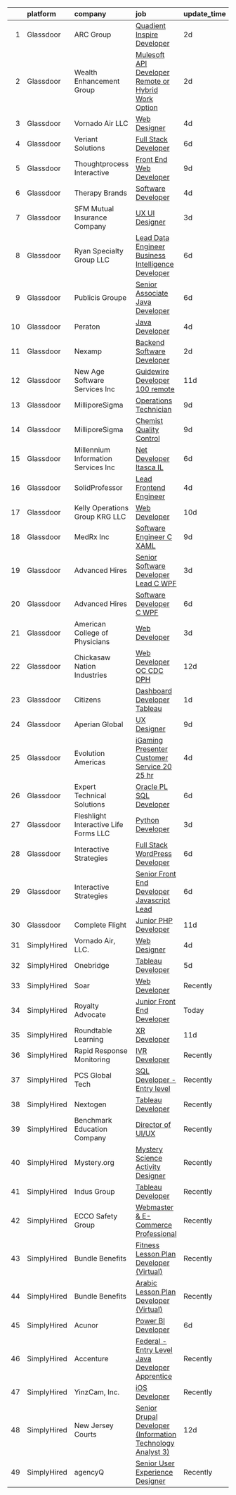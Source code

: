 

|    | platform    | company                                  | job                                                                                                                                                                                                                                                                                                                                                                                                                                                                                                                                                                                                                                                                                                                                                                                                                                                                                                                                                                                                                                                                                                                                                                                                                                                                                                                                                                                                                                                                                | update_time   | location                    |
|---:|:------------|:-----------------------------------------|:-----------------------------------------------------------------------------------------------------------------------------------------------------------------------------------------------------------------------------------------------------------------------------------------------------------------------------------------------------------------------------------------------------------------------------------------------------------------------------------------------------------------------------------------------------------------------------------------------------------------------------------------------------------------------------------------------------------------------------------------------------------------------------------------------------------------------------------------------------------------------------------------------------------------------------------------------------------------------------------------------------------------------------------------------------------------------------------------------------------------------------------------------------------------------------------------------------------------------------------------------------------------------------------------------------------------------------------------------------------------------------------------------------------------------------------------------------------------------------------|:--------------|:----------------------------|
|  1 | Glassdoor   | ARC Group                                | [Quadient Inspire Developer](https://www.glassdoor.com/partner/jobListing.htm?pos=106&ao=1110586&s=58&guid=000001817fe25373b354e181f7acb4e5&src=GD_JOB_AD&t=SR&vt=w&ea=1&cs=1_c753c1fd&cb=1655707948315&jobListingId=1007947529384&cpc=7C0AF3FAC6523A09&jrtk=3-0-1g5vu4kslg2du801-1g5vu4kt4q0t3800-35269529fc353b85--6NYlbfkN0ChN_HedlClXgi0c_CyQxAioMZ1SKUPf8AHUX7f-tubXryS7asY38VjNOfPlhp7oMRtSm03hQ9ODfPvkeuev6mmg_Aj_vuI8BZvjXf1-YOivuKpxoAOUaZkEIGQmgqmAXQYykk17hwFGCRTuQjfHq9VdT7rBc6QsiKIkWQLgMh7_DwgmDh3nl84vvE0yLFgXBMFOSQeqaoXnCwWZvERoScfGq667hboKkj8WqyyEhekza4_Jd8jr-huJLw_3qiBDrqXHYLcI5nmKKWvyHiWgvIdsRR7ec7ogKvRsskBlL-51bIIfexraKuF31iAf3YzdiiFr9wDIBNMB7AbX8HFaCSMk1kvHCUs870J_ulSZD_TS_zwqrsiob_SbkL5waiJ9GOwsJkYWGotgZYJ8FwW92XYKiBADpTtsDoWuWITX8qyjqx4nG7KduTm1jC90n0Sv0HXbqHFyH1254epaiRDkwqeoqOqtPiZotexrREoFXvblIH-T13LNRnVRG4_6ReyxxhRoutwYNFXVw%3D%3D)                                                                                                                                                                                                                                                                                                                                                                                                                                                                                                                                                                                                  | 2d            | Remote                      |
|  2 | Glassdoor   | Wealth Enhancement Group                 | [Mulesoft API Developer  Remote or Hybrid Work Option ](https://www.glassdoor.com/partner/jobListing.htm?pos=123&ao=1110586&s=58&guid=000001817fe25373b354e181f7acb4e5&src=GD_JOB_AD&t=SR&vt=w&ea=1&cs=1_7a3d4890&cb=1655707948319&jobListingId=1007947040856&cpc=6EF74AC2F94C1840&jrtk=3-0-1g5vu4kslg2du801-1g5vu4kt4q0t3800-8272493574be8a3d--6NYlbfkN0D6woh6lFYKyivXHV62vzuzvYTPrX3VFjDhMMqA7YWkr4Gv83HeQTP3icpOIR_rg0Ec7nCGto2epTeNuQhKfH9crT64hQ53cxJBuzjM4CLyS-GT336WkwGPOnmL1el3BcHatgU7jz6SFcRHD0QVtLABTt8TDwLGbLfh9GrSdo54SSzUINaL5bQgbUoThMQaVrJwPg7Jwiv4Tz3GKKibYfWII_fP87NRKBkA71tJfgeh0k0GBUscmrQ2Qhzknz37MkMwrIgezwSY4ntDTKQDO6DFz1id2daTkmMtUI98vMwm5kseIHRM-A1gkPbw1gORgg-vusy46AeB08hWiParpHUwwwAwCeNFiUPOhl46W1xyNunW1Ov7pKjU6ELC9eW76GFE4omUVnsiDfJmP4advI_4crbqlwNICANUfrSC5seASUa1wK8kfHTXu7Uxdv_mGcmKqVvpVNxMZu0mjQgmNOZi-hyAfTTBs7QnphY_aZ-0eqKR0QD1ZVu7UHU45hK6iD7ortqeP6v6fk8lfr21afNl92eYou-MhLLh6GW4NCEZAw%3D%3D)                                                                                                                                                                                                                                                                                                                                                                                                                                                                                                                                       | 2d            | Plymouth, MN                |
|  3 | Glassdoor   | Vornado Air  LLC                         | [Web Designer](https://www.glassdoor.com/partner/jobListing.htm?pos=101&ao=1110586&s=58&guid=000001817fe25373b354e181f7acb4e5&src=GD_JOB_AD&t=SR&vt=w&ea=1&cs=1_cff8fed7&cb=1655707948314&jobListingId=1007942670170&cpc=2F5933A7E7E9BEA2&jrtk=3-0-1g5vu4kslg2du801-1g5vu4kt4q0t3800-f98113340aafe55b--6NYlbfkN0AGQNgJnAOvkTjTB8--TMfep8KP8vtQgdRCtqBDvvKcr1eHBYgagl6GBm-oL70SlMRx9iRXj4KoVf-gDNdaQxjp3gRiQ0Z7BQESVFvb21WxoikWddlpMHiKUd84_RJGPXw5DfioZUA-YqJ9jlHsaD1N9WkYT44CeLPthpnplTi7azYUrx8NWSymBVNXsj7Y3ou_n8_VOcbbimtT7yymT59IuVAvuiBgUxj8SaqvhQIEM7J22G4kKUOMg_ItKhNv_87NuBuS05YZEMzNnqV9anT73xPPBlrZihSo4ZJmMSkEfspKysTbAVd1k47_VVTo1IQRwuu9gy5ebQ4Vc5U3dk2efCOAViA7l08HCtfcEuPkcKR6Z4-iLMLsSIzhfTgjrnuwCTJE545m-TN5uggmrv09A2bL-ouJKFQW0Wk9T5Tx16tMmoimLDBU8tCH6qSVSjRvHjpgJpI03IkToTkGPvM0WB3AKE42WbExQ54TZvzZIRtN174uZPmhroeYrl-n1clVlS0b4wqDgXYyIzNBOhfB-C55lzRRZHpSzi1FDZisndr4IuADwxceqLuHSvp_ztvdxwda0T_oy_Bm2vIPBEz77D4bud622fWDMGO8SoTUeXdZbhsVEGgc)                                                                                                                                                                                                                                                                                                                                                                                                                                                                                                            | 4d            | Andover, KS                 |
|  4 | Glassdoor   | Veriant Solutions                        | [Full Stack Developer](https://www.glassdoor.com/partner/jobListing.htm?pos=124&ao=1110586&s=58&guid=000001817fe25373b354e181f7acb4e5&src=GD_JOB_AD&t=SR&vt=w&ea=1&cs=1_1dc4ab62&cb=1655707948319&jobListingId=1007937397697&cpc=1D891ED3EFC3904E&jrtk=3-0-1g5vu4kslg2du801-1g5vu4kt4q0t3800-2ab01fe59a2488cf--6NYlbfkN0B7yGmx4UI26AL6FBQiK2NIVH08bnifWCAF-IkvPcqFbRWHUEwcWsSq3Ckdpbq32cHI5eoKws76cxEosSWp5QAge5nXPSUAmxQ-6DdgFKNIVEQrokvdF_Gtwf5gdmmFvK5qf5EvRyJS5pOExCIAA4tIRXPvSpnhSa9htL6Eu6J9kq2Xsh2GqEDLGeuzG9ACj-gto1ZzuSjaKEcoEBKBVxq898R3ii5XkNqtzwNh6RRwWE0t08XqWjXQ7A8hqltNY2L1I0VwSf-8AkXM9YhmifRAyBVQeBuGFjU2mT0ovBewo5-HlMULDuIGG0W1QUV44NaCy8oSi1dyRJ-IDMI1htGjSX990yLd-9W9Xr068XJF81uOgJzzt5kn3kxx2RHoC_42zweWyWmI0R_xAfnVspmyD1p5RfP1t_bD6WjQYHnwdKuDSC7GLv86VPwJHIThss6UkzBWtuIPnj0ctSHQMHZOnkSJQwUSOIBR9HudoSs-8V37eTWLMBZM62ALNl9du85cxzXVic-BSA%3D%3D)                                                                                                                                                                                                                                                                                                                                                                                                                                                                                                                                                                                                        | 6d            | Remote                      |
|  5 | Glassdoor   | Thoughtprocess Interactive               | [Front End Web Developer](https://www.glassdoor.com/partner/jobListing.htm?pos=115&ao=1110586&s=58&guid=000001817fe25373b354e181f7acb4e5&src=GD_JOB_AD&t=SR&vt=w&ea=1&cs=1_892ccf73&cb=1655707948317&jobListingId=1007932192849&cpc=786328B4A40DC555&jrtk=3-0-1g5vu4kslg2du801-1g5vu4kt4q0t3800-17fa3b3a3ef9e947--6NYlbfkN0DW1Pv4zlUSkAgGS76DL173agLpQ-Pr3TIaPZqk8bxgbTU2O9KJxAWmHxIfHPGN5y_KvDlX-iVMjoY0_k1LdJzh5BAsDGg8DboJwnaowMvUwWclEyj4k54soQzN7MZPN3m22WEQMf8VZDbHjxQowwIRCqtcIciu2m8NeKrsdMoaYSIXoEuiD2iOmElVCbb3LDonzI6Glg7mIwPa_YkyMHyRKAmEgmtqu4ZAPc60-CcNpIwbMsGOxeqxPNWKf9y47K5m6MB_CDxHpMvNq0kQfkZDcW_QOmHfu_YxBt0mN4xtXuRfQ50W7lRV8sANLK55KL9aC3yZuOmVEp0XsGm93L2Bz5t_Ji3IAEfaTRexMmYiqdqLD2JfuQDbGU95DAqePV83GDKgHDzHljZOVPqp19PPsKZH4RGS9EQSyUv0uhtXkoafe2gliNVrPwTUFs_M4H5CwXht1-rJtNDIVIYyRb_A6sE5XEPS-frZX3Mam3ItJ1OUtBfAhSdl44zSrD_MaMuuA_yjMzazcw%3D%3D)                                                                                                                                                                                                                                                                                                                                                                                                                                                                                                                                                                                                     | 9d            | Saint Louis, MO             |
|  6 | Glassdoor   | Therapy Brands                           | [Software Developer](https://www.glassdoor.com/partner/jobListing.htm?pos=103&ao=1110586&s=58&guid=000001817fe25373b354e181f7acb4e5&src=GD_JOB_AD&t=SR&vt=w&ea=1&cs=1_0e4d20ed&cb=1655707948314&jobListingId=1007943687150&cpc=BBE10130256F0C4D&jrtk=3-0-1g5vu4kslg2du801-1g5vu4kt4q0t3800-f737f04a703197a4--6NYlbfkN0DWzmAA4D_WVD5cyOYH3nJamrzsUZoGan403fICSzEd_Ljok2zfzH_TBEEKLmjcLZFO-xBxg1-tiHbBsSTzbjDIIuahxw0AHgehcrHkc8YwUm4CyqhP7q6SGcZmuDKoMnsa2dlRF2OdTVEa0oLl3Xiv9udbY5T8Biyyy-uvkcRqE5tWZVUxmrAo4PZWaUuCYG76zG2NhVllsmJnoXAH1AkxbFG-CPfv2zrcoG_eY19mXtf3QFzoW68LmAc_Raa64Q6AlMbF9_epm6c_0lcKL7Rqfe0m81EpOkEtbqtIWu5SPKfLgaN4-n9EPmXakZs396C5CZh7OZrqOeJ4A84oALdVqaEVsSedJVSRyywepZut-MPRJFbg5MAgCD5G85ruYBerg4ZLm6EvB9E9u_OYavUQdrWlsbyPM22UE6ZE4rlK0Pwq0efCskCS5WVMWPHl_Dvzy_rulCYcmSVDifRgRkqqqkjnfvl6rF3Jt3O5fsN3NTx0Ste3ZcSo9eYVlB5LStlHQBn64S4Yxz7ktrkbJtGq1cAOInt0__AOaThYxar3qg%3D%3D)                                                                                                                                                                                                                                                                                                                                                                                                                                                                                                                                                                          | 4d            | Birmingham, AL              |
|  7 | Glassdoor   | SFM Mutual Insurance Company             | [UX UI Designer](https://www.glassdoor.com/partner/jobListing.htm?pos=129&ao=1110586&s=58&guid=000001817fe25373b354e181f7acb4e5&src=GD_JOB_AD&t=SR&vt=w&ea=1&cs=1_a43efb42&cb=1655707948320&jobListingId=1007944905361&cpc=3164FDD6030E246B&jrtk=3-0-1g5vu4kslg2du801-1g5vu4kt4q0t3800-7cf0a50f4c95d577--6NYlbfkN0DGCJJsNFgBiijCeQWEYG4ZLQ-N2b-RB2IB-x00dOaovccDqVSMTW_mZ8lTXsQQ-socuEotRk3NVqrz8tywzesrdjdWMLC93x5XWpoXqqemX9mi2CMOEj9YwxJwoeb87lhyzeyRq4sE0NvqITcTsnLVjW-bBjlhWQQVU6i3DUvdyYCQlmbxwTXM_nD7sHQG8lzI3wBGvctNHsfGookT6AJYx3GgZeBY3y09CmdSBvBRSeeiMh8IcBO6rJXHx9lt23-0kV8ZMpCNToQn169joMIDCfO_9sQKB4NRh-8ZaLLyFZLkhsUHK4qsABd5fqoR6IML9lArNSchKxe7-4Fn8X0xX2kDihSqMcq8HDVpWCXya39Z0kQBZzjxNTOFVwycbp0n33gjo3B6dtkwn2ZF_KJ8x2paxKK6Mkqr-NJGf0sPQQWv-Bkf1wXoYJTpCYGNfvAo2axfJqKbS8t-xmEWp_q95AVkqI1-fMtgWALzIPUt9bCqBfVqRW4CybGP2x5nsek%3D)                                                                                                                                                                                                                                                                                                                                                                                                                                                                                                                                                                                                                            | 3d            | Bloomington, MN             |
|  8 | Glassdoor   | Ryan Specialty Group  LLC                | [Lead Data Engineer Business Intelligence Developer](https://www.glassdoor.com/partner/jobListing.htm?pos=105&ao=1110586&s=58&guid=000001817fe25373b354e181f7acb4e5&src=GD_JOB_AD&t=SR&vt=w&cs=1_ee5b9b05&cb=1655707948314&jobListingId=1007937033934&cpc=DC9A1B24260B3522&jrtk=3-0-1g5vu4kslg2du801-1g5vu4kt4q0t3800-d0070ac20c7dbf18--6NYlbfkN0DE9KkOlgL15dXwwnMMMM2NgoU4O6N0o7zU_LgubPfU7BYqWABp_jYXEAYtACHpv3i8OUZJ2lUG0uPUxqB7seYVRA18hUzSlrQfEYpQ-k9u4X98KGuBxhTiYM_DI8SS3VYeAQPL904rgNjI9JpNi31o5eLzjvyiPOccEUj5hcnr_QWakmUarxNlmxoZcLhrl9CNJhetoKv5ghsrxl5Bz75yazgqk6VJur54j7SQZm0gSh3T8TJ6YNMv2rPcRlDydtdL5VI8o9tX5ATwbK8g7hoLItyhSgm1Zbr35lg69eQr83-df0DSqpQYAEv05RykLFrSKKiI54IYx2FM4bA2eiJr0LFSkuHXh-59jkWaGbZ6ZgHbYSLpnhqh6z8W0V7Q-XoaL_GeJXcmxqiSj4NILfZr6fE_x3WZkX16aaztW0J3T370Mf87GHH-XTAyws0GtL7vxj8UEhJGj6lBVVMREvSm5sAR8m7c_asT1wO6QWR7fbaZCtBrzCnMgEKwYld202R9r40SFFgBGhyNT7iZoMJrT6-rQuVfdm-1NFjIwqybQNZ1aw68dMA-rMnCk-UZnj8_QnuSLeXBFUQZdW8s0lgWL3ah-XLRARxeIb8KRFZ3RE26KpiC8npqy0pSANv6OwQwh5AuWGMN0JviueNsRD81dSCvDaEDyuJeu_a-OZSfzA%3D%3D)                                                                                                                                                                                                                                                                                                                                                                                                               | 6d            | Chicago, IL                 |
|  9 | Glassdoor   | Publicis Groupe                          | [Senior Associate  Java Developer](https://www.glassdoor.com/partner/jobListing.htm?pos=113&ao=1110586&s=58&guid=000001817fe25373b354e181f7acb4e5&src=GD_JOB_AD&t=SR&vt=w&cs=1_23f682d8&cb=1655707948317&jobListingId=1007937388344&cpc=967BF0C4231BAF98&jrtk=3-0-1g5vu4kslg2du801-1g5vu4kt4q0t3800-752290bd97318df9--6NYlbfkN0D_XFSRfOpY7hhzl86VUrgfgdzYRVdqdkK81Ka1OFk9uvbkATakQEdF82LUpmkFuW1FvbfxZZPPgdjPSioK1xLgdT-JsslqmjTNEFerDJ7xXs4RX5cE9jWfEidX8tM8UEylwfwYCd2JFVVkgFLIXPagRKEAmWQ3UyucvTd0kaEeTrmDMe7Dc87-s5EHbsKwN6y1b6I81aL60wlCr-lNI2NoMncoCgJtKgBJVL_4FMnkMi5WpnilmAp7JQ3tnsZzxb4DDMuuhE2XNsSi83yw4Iwbm9WGNI0NAtScgU7rPPo6IDb_ILXrPkRGtTkiWqjwxicOCgpkyK1l2hpMflQvEwGZWUTEnQUqdRgUvMVLz_r8oEcvXaixj5QCjOXhfm8jwapaEYFa6egmKTLwOjB4uspSS3uRGh_l-iTbN5GZS6i6nOgTEaThQ7ZUvRqYToXfoILx6AClKrVfISGuweiF-kWIUu4xBjUeKHdpMvRmdV1fYjFt73RGRYNmkViIty5dOWhSlc8V2KWgARYgvLjTWtYIzIdBY1FqW92SlsSaLR35Eb_eAX0z1ymCvWZpTUoj5KsuWJqYs4PNfZMTNFmZi07XsV0EXha9Q7mlSgTDW1o6AvLXokjSUitkHpNX1kp2XgA%3D)                                                                                                                                                                                                                                                                                                                                                                                                                                                                               | 6d            | Washington, DC              |
| 10 | Glassdoor   | Peraton                                  | [Java Developer](https://www.glassdoor.com/partner/jobListing.htm?pos=126&ao=1110586&s=58&guid=000001817fe25373b354e181f7acb4e5&src=GD_JOB_AD&t=SR&vt=w&cs=1_0765314a&cb=1655707948319&jobListingId=1007942946173&cpc=DE56C24FF6DEC286&jrtk=3-0-1g5vu4kslg2du801-1g5vu4kt4q0t3800-c10502b1a3beb32d--6NYlbfkN0Cx7R8OmodZU4Ze4hnUhR0Myw3_voyDLMHXumN7ynSuTrXceT3foN28fsokTCLC-ttKi6uBDRxcyypm77x9_e-wX9fVzC2uEzbYFw3inKRZgPyKTN97va3jGiZoDIwxhEvc7jMbexd1HZ3zDcSdBAX-ET53uty5voLD4uAnCNwYU5Re8kfX2v3iB5gLZ0crZQpawbcmbKlq6NDcmDBUy0naNIsG_mlprsEEu7IQLTfz0XdYUVHcigjMJNDjF8wi3zivcV47U8LAr3k_KpkYUIknisJtdJGKdufYypot7ayfpyV0DGBl-k7DmIj2mpOgzl1NIhodXOE2hxROLErIOUoGpaXz5FoB4FFEYJ_ogyk9jSZJablJrgXqG_64ExekDEPwOBjywhQlq7MLmmwcFzf8Ebvx_mnql6rdOwmZvHNZs3iUOJkMgOsb8-ml7VSA6Aryt4x8xPoQ9siZWseiadQdljjzmhllLUvF0q-m7HL_m-kPxYQU3CCC-aKWFSgEUUAJ3Nt8B83tVFk0yv2MVbpK2uVaoU52-Gqurk77I0iDTRqgdJ8qYOFYksBRH39-NiozPF9j8nyTC1KmTui79sO-75ZrPCI6NwykiVOOFgtRqgFrfZVARl9hLDcII7mdBGxS-G_sXWqf28l3HS7kJ5xwYx4ireMcnWWBT1bL2sFT9Yh3-ouPcma1Nho3n03NyFYFOyVdbJ7PnYa8JEg9So35OvIRw7_WWgnys-bFk8PCyHmHBp7Va3vNsJVox5Fl_gwAQGlQ6qvGth5zM61B8uKyO8FrGIfWcnOUtwqk1kweE8NoLwiwTFIjJXmVVgeaikEYCLzcRmH92iC-fxnkO4B6y4kDDZ0_g-xNJ7U6QQheghe2cU_fQ3yavxVi_5A5Zj6eryHu0ZGW8AoxAu9l9dlStozIkx2dGM1R4T16jsJYfZWrKeYQ_jdM92NYcpYUSeiNqPnqDEuQp1zG63q6D9Vg-SfhBGP1JDefN8AxLQ63NrVjMJj4aychHAKCc7j56lkKdnoxqNkTo-HsGfeDgz_MIhSowx6YANb16woUJvE9_JxqO0D2cy4jcQ43qKW9i9h_1fNz9Efcu5iv2vt3JVdHxnVkjKiccig%3D) | 4d            | Baltimore, MD               |
| 11 | Glassdoor   | Nexamp                                   | [Backend Software Developer](https://www.glassdoor.com/partner/jobListing.htm?pos=128&ao=1110586&s=58&guid=000001817fe25373b354e181f7acb4e5&src=GD_JOB_AD&t=SR&vt=w&ea=1&cs=1_8fe53d89&cb=1655707948320&jobListingId=1007948030849&cpc=84DBBAA61F05C438&jrtk=3-0-1g5vu4kslg2du801-1g5vu4kt4q0t3800-41b13a2191f6084a--6NYlbfkN0DA3DILf-aPfDkcgl3b30D6lkm7yOeUEJzaCM8gLpdH9Lhytoodrpt9VOlkyoeMA3KSTTHlu7YR6suv3U7FQ-qYKopKmFtjoqk8BgffMjD61EU2KMxdnsEep_xBG7U9bwWPT4yitceUHOZmtMCh--E984j-qbtkWKRo6zjpxrwRKcUFAZyf3KBvZj7DefBW0cEBjSXTl_hflNgd3FlFXuOWqG2vGDdyVIo5rWYCzF1wZXM7cmbMCmzZGZeEZQp4togbEMgR-T9NkBhwitahYQtxuX4JU7PPHylK03A3j2KhAIggKu97JT_q6HE99eBE7XeHm6BF2deYvZ5tWmu9_EMd0kTmvOCEziXXw0X6GRozYlWI-qq708EnVsOzrQ7nc0nWTzJBOfxIjskvwvhc5dVP7rt1qnmYykI-78OQy9m83bTjMQ-L8HmAmuFVEwlfeQg0Qp8W3wHGnQ%3D%3D)                                                                                                                                                                                                                                                                                                                                                                                                                                                                                                                                                                                                                                                                  | 2d            | Boston, MA                  |
| 12 | Glassdoor   | New Age Software Services  Inc           | [Guidewire Developer   100  remote](https://www.glassdoor.com/partner/jobListing.htm?pos=122&ao=1110586&s=58&guid=000001817fe25373b354e181f7acb4e5&src=GD_JOB_AD&t=SR&vt=w&ea=1&cs=1_87a0a623&cb=1655707948319&jobListingId=1007926489679&cpc=7095061949A44974&jrtk=3-0-1g5vu4kslg2du801-1g5vu4kt4q0t3800-f561363c1b9afa07--6NYlbfkN0CZ6e0H4NcnatyWGoYaKjAyi2VSoy0rRzfwi_PICbZE2trJWZe45NHM4eDQ7VwNSiCbzxeSSpVUvHRb8lU1WefcG4b7T-7o2S__iGVH7kzpzle0RWcQmAHoJj6onl3Hb6e74rDzMNe7lk17pMwuajnJKBBo-fVUAB6x87GeOnkc0BbyNqhW59jNJYNgLQZcOGPhd_vW3wJ8TofP0X0SoTFKRy0sUSEQC0OshDnrebfeU4TngIldFgQHD3_3rh4NqcvuhvYlm18YXUSi_56U9nBO2-GOc3ruIIYo9WoudybgJowh5dzsenUmmw5uAbvUtDdcc07qDCxxH7mCRDDr4ZxjxQFRD4xakSLjevpkW2U0l_dKt8Fnlubl_0EH6KvNG91m-U31OhTXxj29FITB5JnbRSDd03BNm8Z87Y14q5qG5CMiKrLlyANFRgGf3ptEfQ08QvGFzcuh23eBIMIir9w8T2ozqomvhyKcqV6PKVH6iUoZH2IYUkF5jMOBn-wfaMuxnXtDTONDy5sDxHhU6h8ErmKXgGbWvic%3D)                                                                                                                                                                                                                                                                                                                                                                                                                                                                                                                                                                         | 11d           | Remote                      |
| 13 | Glassdoor   | MilliporeSigma                           | [Operations Technician](https://www.glassdoor.com/partner/jobListing.htm?pos=110&ao=1110586&s=58&guid=000001817fe25373b354e181f7acb4e5&src=GD_JOB_AD&t=SR&vt=w&ea=1&cs=1_dffd4f64&cb=1655707948316&jobListingId=1007931751759&cpc=61559BE6E921F6BF&jrtk=3-0-1g5vu4kslg2du801-1g5vu4kt4q0t3800-0adfaebfb7fac81e--6NYlbfkN0CSf_3Lm2jVF1vs8WE1t1LNot0MMa0lfD99uowFNgTg2CkMZlyAyCtDwuHj_p-ysl7yP-l7xgSMK9iF6olFIOLgIJKHwb0gwaiOLbQmAAYKWPsUYH3jkppY4E6FjH1PV5VaEeBr8l2ZeT-lFPUv-OXMRVEPs5_eUgL-VTNYb2P7RFNWbAVvOD-jyXXvi0clP38lFVvzxLgfXmjzl3bfEpwK1cVpCKVJsQgK5pTTPsBkIwGmtd9SxgFjMIBrRqbn0zTbmUkcerFbOSNXwCXrYZGtcoTiROF5GWsK5DJWYRqracMz6j_73LAyO2zJYVimBFHL8eMmj4XE6CL2BomNlQVFXhpYrARs23PV1t5eEVM9SfEubLer0LVkjjvXA9fp4nYdi1tHNaF8DMun0E3-Sj7Ruqhq4SxSXWMV6jJntT26k34L3J_DSojl9qFc2lOUhbOb3cIP-rIkRNuOYgHSvUw9iAPBC8iAfgTvrmm_ceZEJy6-v-3cygkuRWMmtZmxO1vcPh0nfqOI88KNLmEg35kmelzwZKo1RI4%3D)                                                                                                                                                                                                                                                                                                                                                                                                                                                                                                                                                                                     | 9d            | Carlsbad, CA                |
| 14 | Glassdoor   | MilliporeSigma                           | [Chemist   Quality Control](https://www.glassdoor.com/partner/jobListing.htm?pos=125&ao=1110586&s=58&guid=000001817fe25373b354e181f7acb4e5&src=GD_JOB_AD&t=SR&vt=w&ea=1&cs=1_82079404&cb=1655707948319&jobListingId=1007931758957&cpc=9BAD89CD83072753&jrtk=3-0-1g5vu4kslg2du801-1g5vu4kt4q0t3800-d219a6ece1fe0abc--6NYlbfkN0CSf_3Lm2jVF1vs8WE1t1LNot0MMa0lfD99uowFNgTg2CkMZlyAyCtDdOXj0uU4NXhnPnvxnmb0AkHJ5r2POlPRj_qg3xmfsfez5Xp-hIbsyGOt7pt1h0ldfmKmaGUtEp4fRcifEzW9tZe2A8vFK2IbQrJSnzryl0QsfaFZr05JVVg6bYgE2fHUX-DAq5rgrBT5DalHz5GXeIAElzbj6Z9-AVLdnTPkYGErkMQXC82R42YQ7Mi4W53mYXzBEuVK2mSxfW52KBjB0KOhrGTeKHMs2d6sGIlv6ZzNO4TJCSgNOyVGUkNbDpXNmv4eSAJ4XcKq_nlinbddUxvEhghGBcx336-9xik7JTnkM9GefrmXi3mFnDEq38mhRywfejpR9FcI8nVnkTdOKuxFEPdx8uEDab6S86q8p6NHMc4OdgtlbwX5MKLx2it3KOtx8l8R8EH1i_RWH2h7hZUl_ypRUg0cTm2c02TFhKnDkDQJHhk_7Dw5gb1JRHWfSIu3jBeIb-kmmqfgIFYMK9K-OgWlL2yW)                                                                                                                                                                                                                                                                                                                                                                                                                                                                                                                                                                                               | 9d            | Carlsbad, CA                |
| 15 | Glassdoor   | Millennium Information Services  Inc     | [ Net Developer   Itasca  IL](https://www.glassdoor.com/partner/jobListing.htm?pos=118&ao=1110586&s=58&guid=000001817fe25373b354e181f7acb4e5&src=GD_JOB_AD&t=SR&vt=w&ea=1&cs=1_0947c2b1&cb=1655707948318&jobListingId=1007936840267&cpc=6BBECBC74F3AC36E&jrtk=3-0-1g5vu4kslg2du801-1g5vu4kt4q0t3800-5a90e8d38c0ac2b7--6NYlbfkN0AcdsmtS_EINxC8YdDdZGMfYCPsvb99LFiKlEyEN25wZdtjNj1Aj0mOF8TsTNpeUE8gePAwyVaHIOqr-0p7xZnKoWaoMZkyC9f5WsDcklKisiEZQ6jKxf_SRvXGmp7SE0VNwx5PFBhhwGWvfFFESqhAJcr3ZaqFieiT6WyYLCBugDwca1DVvt3udw2CwWKFuyiXdna-gtcNCc1xFfS8MMczp8CH6ckUR2RARKBfIELsgUjPizuE7A4aQn1rEt9q_7IKxlYoMG5QiNKtUAgUizjqNtvwRuqqMpUUzO3vgqB72tBE-G9lW2gaRkmC6gdjazYoZqSZADguEvVgpQvshhrU5EDbGeKGPfztxxAojWpKoVYwjOmEGvogLl-qNryJCXaTpMP5Y_abyqz4oIErfLQLz00y4gp2TTxIqDnkzTIZrslHUDmwvke22qen1smTIDoJlB5T4OePFk0nPzp6S723696YsztACGWkN9c9O2GYtDMOBMjylMlnrl7i6fN_vRJjR9oC8pNgAuW1oPmmZeBH)                                                                                                                                                                                                                                                                                                                                                                                                                                                                                                                                                                                             | 6d            | Itasca, IL                  |
| 16 | Glassdoor   | SolidProfessor                           | [Lead Frontend Engineer](https://www.glassdoor.com/partner/jobListing.htm?pos=121&ao=1110586&s=58&guid=000001817fe25373b354e181f7acb4e5&src=GD_JOB_AD&t=SR&vt=w&ea=1&cs=1_65203419&cb=1655707948319&jobListingId=1007943537227&cpc=F793441F64F6F721&jrtk=3-0-1g5vu4kslg2du801-1g5vu4kt4q0t3800-1662a792659628d2--6NYlbfkN0BRnp9iq5DolHnWS2ynCcrcJf8ULs8QDjidmKWUdU9db-ZSDxJ0OIZ8nZFQBAibecY8deCaSH1cO1cHVzjhemhb7bi0AadE4x7j2iVN-G9UggtOh6PLgJ5oP16rH8E-KBjxdVrU5fWfRxgEWUbxb5fR4rACyzjRF7X2zsrhVGq5RChRKboOAH_qzwsBUA2V60mxLybh82AB0u33wi4CgEHLMUa8QQJ5ksp7-aHg5vzLhra5PpVleHuyAzKFDWvM8mbs0RuUBPTGGzBr0RB1N8WD8MkL0vXgRyv_eZhDfIku3HnRvFt8qB8xSdwDX67oEkjQeNyiTl9Nns_1dxHbISuQc36lilCz61Je03MjxCYoN63VCdvtLTQlaF-j62_1i_pEdserHBlz1ypFBpDeF5sfmEOtAfRiXHYlloOkTXVkdRf6c5Xob3i3Wgb_I0ThqPTEgxcXQRj9GgVehIH3uIQdir0fH-jhmVm--88-Koe8ty5IqgCU-Sqswtb7TMnIlfsjOLL9cmUbGg%3D%3D)                                                                                                                                                                                                                                                                                                                                                                                                                                                                                                                                                                                                      | 4d            | Remote                      |
| 17 | Glassdoor   | Kelly Operations Group   KRG  LLC        | [Web Developer](https://www.glassdoor.com/partner/jobListing.htm?pos=111&ao=1110586&s=58&guid=000001817fe25373b354e181f7acb4e5&src=GD_JOB_AD&t=SR&vt=w&ea=1&cs=1_c5405d15&cb=1655707948317&jobListingId=1007928266480&cpc=21FF074A0DA48AB8&jrtk=3-0-1g5vu4kslg2du801-1g5vu4kt4q0t3800-a448ba5361596dcb--6NYlbfkN0DZUOob1RxKFFM5XqCN8NwNjD6ibhx9GA-hBUghBZDjd4dxJgwwyHPJObddOaJKMe-ZN5h6NQOJMOcGHlQv5wFAm6sgqgdzxVuPB0C8tcObT4neqRA62JTJhJ3aKFSacJ9kP6mX22zJR-UwxkLs9dWmQxeIuUhCnfPLwRjSObYSOfHB25ZcMXFRZgmyJg1RgsAY4c9EpEAO0FkeZWNKR5M6daEdqpYsMnDWjcIFlHiVTT3CKrEYspDZVRaC-dgxL-cQGl6oijVbNeVUA5jjnLQPAfmLpO1R8cnXUoeScmS9PB020wggO6WFvHfnvj69bpiYcnvy6EvorrxmS_8XUgLB2de9l4_2stoM50kcYwpeJKDTUPC7KgjZmwcitSOC4QKunEwiVQEC4dRhehn8kzskfgurlpA5D50NTYcWkD92Yn2q_th8sZsmCLT4jx7oUddraOh3Z7M6CQalYudHALYa8xjCtVE4EgwOaKS6yb67KHvXdNnOyAOCvJCjnoPRqBOjFMnzIBPjQ37dSQ9ftAIW6chUXzOXb1-Kpp_6KFB60oY07IVwrr0IH1bvVphJWxYxmcHfLPPU3abAjobkL-6X6bK2kGBjSmriB-ekuz6lSfLECvn0NeNM9zA7tP0i8ds5YeCe9mqrcqTJShoKSfsH5rpnzromuaVsAWSuq29YNGx0yXcjUb83RCf2GsRSnlcJieHWF4jp3qZCHp4zV44EWRW9hBFsokcdcRr2Xs8I2zHo9vjPPBswSd5-ClqSzJitpdxJF0nhmDziQy2wdzhMqcuhrQKDG73AqkVCzxomSt3nYtnt686CEs0piJaWPFllAYoGjlXYM6fuB0FsyHTeUBfdurPIomrcj8X4H-9PqJ2eJaJeCe14TQkuAPyeONNADQWvIVxeJQu6Ns5T2tAW_HYk9UUjfqdSg1fUGpq0Wg%3D%3D)                                                                                                                                                                               | 10d           | Del Mar, CA                 |
| 18 | Glassdoor   | MedRx Inc                                | [Software Engineer C  XAML](https://www.glassdoor.com/partner/jobListing.htm?pos=102&ao=1110586&s=58&guid=000001817fe25373b354e181f7acb4e5&src=GD_JOB_AD&t=SR&vt=w&ea=1&cs=1_b33bb427&cb=1655707948314&jobListingId=1007932167423&cpc=DAAF328BADD9F0ED&jrtk=3-0-1g5vu4kslg2du801-1g5vu4kt4q0t3800-cc6fde21d032427e--6NYlbfkN0BHIfC1zsKGIu0R3teaIu8liT7fbRNLaQeDQfcPJweUK4y4AHNnaS_jpil1oKimEI_q8I1CTiNeOj12JHR4FIGnaTTw5CddRPUgZV5COi1GkoBnJb-sZfLWG1MvoxVxjphhmDXcYgEobO6qIL3aD3pvfL65gvc_W4k_-G7p3cKj3SPGAey3TyGMKmAG-G2T8OHcb7O4fDjam-e1AkgARpwbm78lw207GDn8YnB48QO6twDcF8e00x6e0I0YbTUOTTLPLlMm5wBgdY__LDzi-t6v737U4HpaNYkwdoDWJit5F9XrhmmcvdvOs5gBAh1PLrlTT54011zLC_Fqb-hqwOSc9zuVo9cQx93EjE7R-6mc8QsIMKnVo3VZRmWQEIUxdWTtduI8xHVJFDVuFBoGKJtQBLNPbQ0euyzUYndMaJiu7kluKMdjrmsn87NIbVINjPGFHscTzWBZFR-uDTX2Q7nvNtZxqKUwDQtab9hJ0-LLQMuFohHYAacL9XaCy8buIGM849A0BPSypg%3D%3D)                                                                                                                                                                                                                                                                                                                                                                                                                                                                                                                                                                                                   | 9d            | Largo, FL                   |
| 19 | Glassdoor   | Advanced Hires                           | [Senior Software Developer Lead  C  WPF ](https://www.glassdoor.com/partner/jobListing.htm?pos=130&ao=1110586&s=58&guid=000001817fe25373b354e181f7acb4e5&src=GD_JOB_AD&t=SR&vt=w&ea=1&cs=1_2c49c679&cb=1655707948320&jobListingId=1007944856469&cpc=88825F42635DFB7C&jrtk=3-0-1g5vu4kslg2du801-1g5vu4kt4q0t3800-6eec36bbb38fdd1e--6NYlbfkN0CuPofylY8s1Vlfyi5lv-RomZE-zEhgWrdUVG3nVbZ08pGe7bA7srhsadKURrfS__JBYhSq77oUnDYOw3AU1JhQKql38fnAjzbKAAR_g2HnjMhigLHM51-nha5YbiL9useZG1-41-K_bZhld1HTvyA7NpnVx2x7YMzwbIMYsgLAueV_k30tymPSmg8exeOuDG-LEm7BEud5t_trtK_oZMTgq1XRxOUhhFv0eNQD0-FmoUP-6xjrAW5bbIPbNCYLB-XvWRUpAKx8xvrBdCpj7kD8lac18Ysa4Zz8_z4WP2LsG0ow9eRy-bDlQXc0fU75err7OmD7m7hsfHM4W0oEOW_HnKCoTLF_HCuzSz46WTXp1hlRWakMgQ68aCpw0Dvf-OCiaCSxD2ZYXgycfu9W1IrlRj69Vp7g7Bb8cqCleoUGVtQ08jAvgTV8yNo_wnXa-fV9AlMkjhe9uZOd4bH9e_g32cXl7f9pbO_Cm6cFUvsl0kfVeO1ngKyFQJSTByCs_bCMccfEtSiKb926A8R979G1)                                                                                                                                                                                                                                                                                                                                                                                                                                                                                                                                                                                 | 3d            | Great Neck, NY              |
| 20 | Glassdoor   | Advanced Hires                           | [Software Developer  C  WPF ](https://www.glassdoor.com/partner/jobListing.htm?pos=116&ao=1110586&s=58&guid=000001817fe25373b354e181f7acb4e5&src=GD_JOB_AD&t=SR&vt=w&ea=1&cs=1_274d64a6&cb=1655707948318&jobListingId=1007936006113&cpc=63C68CF611DF075E&jrtk=3-0-1g5vu4kslg2du801-1g5vu4kt4q0t3800-47c892dcd3977d88--6NYlbfkN0CuPofylY8s1Vlfyi5lv-RomZE-zEhgWrdUVG3nVbZ08pGe7bA7srhsadKURrfS__IAGgZS-XsjpaFIJemDEMokhIDQP2fWnc1bT_3i8MxbQ67ReerD69Yu7cmGO6EPHW7NGUf94MJ7meQVx6S-DMChP1kumiM7pdxTFw-MoXqUT-n147GaKZUPxD17_H6cwpraFjQ8iaDTT8PYZ3b4MUqv8z4CO_-l8PyhDUpR7W0QidjOUqjJ_N1KdvDTQjvJpzGP42Wpab7IT2crQHu9dWOShDFVWIwmodQR1VvhV6AJwgQ-vLcscTx-gI7Ccm1KvsiF_D4rrfEzcFmacTTd7cR-hhzL9_q5mPjsqWE1DmtUYNhGMBIn8lZOZbYTBF8x5SOZC6-ceeMLa9diqb6ooicnnNoCNMW5N52ft-LkCL6Qa_MNnMmbmfsGPwfVIBVLBFiHlzH9KBR7GlUqDXzHM-EFUaVSWSceSjILrXxk0aiDQSjV1gZbOTifJbvYNPfUAkwWs_x81hZuY2X4AK0l66hz)                                                                                                                                                                                                                                                                                                                                                                                                                                                                                                                                                                                             | 6d            | Great Neck, NY              |
| 21 | Glassdoor   | American College of Physicians           | [Web Developer](https://www.glassdoor.com/partner/jobListing.htm?pos=104&ao=1110586&s=58&guid=000001817fe25373b354e181f7acb4e5&src=GD_JOB_AD&t=SR&vt=w&cs=1_66f3e83e&cb=1655707948314&jobListingId=1007945574480&cpc=1787BE36DE28B9E2&jrtk=3-0-1g5vu4kslg2du801-1g5vu4kt4q0t3800-fc79e2509dd86593--6NYlbfkN0Dx5LVFl9PLsmG_IQRhwx4W2vG2CRi65IVysarqz-dAd-_IioAK2Z9Y8nvMky3OkljNLv5dHeoxanQEtGvr9DJ8NzWopk-wvBcaoBW_0gNcql1WzlbzyyzVvs0EOOlKX5ZNJFS5lTu_OxVbuSOvsQzy1kjaCd1XN2_CSIL9Q1R7Yr0hhgyuO-PjCuYQXTpLNDV9Xk1fQRmjRFlauh7e-d0mBmlUFvJJ7X-evuf8UmJHyXZJu4AUz2pWI9aUyYpHnRJMdcoinkhucvBZLDKGqvXhGh8q0mPh1Puoev8zCKJ7PQ2zV4oId7SGU1CZOnMQhJoyYFT063djW9OxI1o1vLfFJ69qZI5z4b9XnWxFUZSdwy6GFMcXkFNRCnQpaKsZ66GIsTeSDh2Duc0DO5LDhS8PC-bXYEDMxEBfqEYnYg9Wmullwhhx4J9Svp82hKphmxKHnTYwGzuM8VF7uTBk8CP9m8B3sQ-ELesF91CkegLp0Fljm_XqGW4CuT0Tv_ntoTqbB5Hime1ukdllqjJodMF6EXYX6OoYQ7NQ_3UfCiz59TU_DFKSigKAxxj9XlQmpEtYs5wukbO9LSJdhkcIOcdzqN85ZBuQYxnv2LXCkAaSIl_mpB26pgu1-mmROn1zB4Xr_Yg6tRScY7t8H_ooP12fRzT_Y4vSz_4D_xc4eXhmebUByezoNZPZTNKpUiKj25zx86tv2TB3MUhGBdcgRiCfxwXjEVfg8kQy-RHfJ6trjAZbBR-i8E_XW5ZS01qdebPQp-XPab6qVw%3D%3D)                                                                                                                                                                                                                                                                                                                                                    | 3d            | Philadelphia, PA            |
| 22 | Glassdoor   | Chickasaw Nation Industries              | [Web Developer  OC    CDC DPH](https://www.glassdoor.com/partner/jobListing.htm?pos=117&ao=1110586&s=58&guid=000001817fe25373b354e181f7acb4e5&src=GD_JOB_AD&t=SR&vt=w&cs=1_7a26038f&cb=1655707948318&jobListingId=1007923789760&cpc=82ABD2B5CEB98952&jrtk=3-0-1g5vu4kslg2du801-1g5vu4kt4q0t3800-960538c7f3229c03--6NYlbfkN0CsKDMpqPkq8c-6atK3sm7usfFs6yRs65ZlRcv2lQXdAOCBUwNkP92VkL58r4jMa9MLvpbVaM5-9Qh-xjMYF3WTBpCRdeo-3hwbZqRqKtdHpzskY4u67-jfJDynsLsfUM7HSpKOlY28vrFICZQu4XK-jyzI2HRCvKYzlPpvtp2QnG1J70MWvYi2Cf5BvfQ2QxJkTqQGpHQZr0ZhVs_DKcE8x3B8dwCixGrectZc3XAeVl0n0eiqCaxRTOa_StCVt_TFUjrGtnL-f2-U3MPKYYV1kWsHXH1XkhelHOzQwLOP6iyCN16LFzrPctdUpIOt64C2OM_ZWeM--EAWa4b4oNAU9--mdp061H8u9Y4mNy5J_Ho2aMOPTRAC28gDpj2zqdFRdc7HIR-7GeW2J5VXbzGBlCrwsGUAjE3Y_eP9uU5KHmWpLkzf9apZdQZ4nGnHD5agKY1Q6RRO_RC50dA7OsDHVj4VOG-sAgc-xoLIX_OM0mV4-TZ6fWyZxV6VrqRcFcBTS9fa7vFRW4yiYfOlyQnQaMghSnaTrKI%3D)                                                                                                                                                                                                                                                                                                                                                                                                                                                                                                                                                                                   | 12d           | Remote                      |
| 23 | Glassdoor   | Citizens                                 | [Dashboard Developer  Tableau ](https://www.glassdoor.com/partner/jobListing.htm?pos=120&ao=1110586&s=58&guid=000001817fe25373b354e181f7acb4e5&src=GD_JOB_AD&t=SR&vt=w&cs=1_d8c715fb&cb=1655707948318&jobListingId=1007948988762&cpc=7E331B339EFC28D0&jrtk=3-0-1g5vu4kslg2du801-1g5vu4kt4q0t3800-01d7735efdbef798--6NYlbfkN0DbY87xTe1ZMhhjQ9k8R965brWLRw8vo5R_taDvbDEPJosh2baWXLp0-tsj3dishX2M1H7YEu2NtGY7du-hdM55A1up7IHvjTxUXG4Vi5k0LAoFKKzqqHr5XqNZVZE0UoCEdQzMyu_NOI5WjtgjAYHZKhdZs7Mny1WsGFpim6ipo4Oa0pchJrhcl53tuFrF5Q2LPvB9YOtdiFEP62eJDuOgT5tzsuxCHhve7IbbIoiBsmyeYjzITVw7o6eXdHPhzg9t7Vi4FYKInpOv-NKuzU-big-hazMLo0viOo3N1cNhdEBzctoZltQymY6BHQehaM6oRQ53dYlKu-KnBaUwbAiKpP4pywfKLlgrNcaL3d2SjT9XDIn110UqrDUliPam0xfvzH-xGd6O9B1WpAHm2ilEJJ8G9l5H5g8K5CeVEOthKOD_H6oylC74j6XZwy1EPc_r0FvSDbeAoA%3D%3D)                                                                                                                                                                                                                                                                                                                                                                                                                                                                                                                                                                                                                                                                    | 1d            | Westwood, MA                |
| 24 | Glassdoor   | Aperian Global                           | [UX Designer](https://www.glassdoor.com/partner/jobListing.htm?pos=108&ao=1110586&s=58&guid=000001817fe25373b354e181f7acb4e5&src=GD_JOB_AD&t=SR&vt=w&ea=1&cs=1_86c04e7f&cb=1655707948315&jobListingId=1007932592886&cpc=E612658DDC0BF6AD&jrtk=3-0-1g5vu4kslg2du801-1g5vu4kt4q0t3800-8ae64488bfaab031--6NYlbfkN0BFv8DQX2y00zLpje5woOChd4SiJhl9NW6UMR2hvdMaqWN4OzAyqEr7nJ4H4fSvu8I7Nm6ONYnEtjdvjBy4uUxspQDWeXMcpLP4Lz6R1wk8BOi43TWUz84ETSuHnun8rh-aRAA3ZszZZ0ZucpRF1M5rVliSw7oISYed3iBlBs2yQVu2xj0uSbzWxQY8yEyFEn5rEMSeQktPMheOrHPy8Vzb2N871tx7Q3wJhNnFk66QLQHGmkLAxlI9GJhn2AZLSui-5RtxFbXBggKb7mP_fMIg6Augq5P311gnRdCIb5qBFF9PS3br5cSJqUkul3GZgkAfxYUsonA8HbaGsg9D3quOnCYJRXTibPELlwASl2_q7uEalVJH3xrOpuCISipetx_rlJ7wDT-WE1QbtCKrMHGYzjHgf49lMp0PF9X8PfhllWGIjhSQUNHHgyK62xCljcUn0nYvdIlYKQcYJ7u43TLVbyR-iPaPQUw8UA3bzHxgIFGg8S4tZ0m31yR5vPu7ccsO9X_Smzg4FbsTKf2nCRhplIk8YHJOtW5joz8UbcN5XGjBrphp6Nvo2rkT5ANMnfLUjz-GjX6qxQ%3D%3D)                                                                                                                                                                                                                                                                                                                                                                                                                                                                                                                                                 | 9d            | Raleigh, NC                 |
| 25 | Glassdoor   | Evolution Americas                       | [iGaming Presenter Customer Service  20  25 hr](https://www.glassdoor.com/partner/jobListing.htm?pos=119&ao=1110586&s=58&guid=000001817fe25373b354e181f7acb4e5&src=GD_JOB_AD&t=SR&vt=w&ea=1&cs=1_cb707b20&cb=1655707948318&jobListingId=1007943686471&cpc=4F748F1840550ABC&jrtk=3-0-1g5vu4kslg2du801-1g5vu4kt4q0t3800-4761f09d7d154137--6NYlbfkN0CDzY5O6uccXRXWu_WX2mUMvcRfHEMtu2IpX-_GKz3K2H3NAn9OmxlW1K-KTVRslEAnqDQB8rp8k8LMrE0wOzAV1XHOO7Jb4Di-R7FAexkzmo-xxcboRuPyDLoFtouy8csyFQzOw2lXlnvCt5rE_PQVRG4mP4DGGaB1Khm0iG1A51gblYpz522owwG_Bku4Y1UqhrtwnZMbN4JY605vG-0L7IIpvzUIlRqRTSKJOtU1MkY6KpWHrZdEZtec7nXpCm6MMboiena6m5KJVMo35KrhYKg_bAKFmfjHqFEauALfl7I7a4UZm1Fw6ri6grBrxH7tYexbUVC-kcr3UIV9tIUfOurNG1U_sRr0y70AYyxbPHPbQ_zOID9wOzIXReKJZLDhdkE-hqZqRFiztX5AhwniuSJbyEcURYLqit7TN1gbf7he66b_wtTZPLRJ3ftWJxaT3BQP1EYoAY_AwVajbwWiOddckff0UtZlSVu2A3fMHXuVO24dC55BCMWtidVWqkwiFuDnadTiAOQKw7rfTtKomRGP5_Ydk68yuuaQ6uUdNa0S9CpEcbauPhQ9C1kC-sA%3D)                                                                                                                                                                                                                                                                                                                                                                                                                                                                                                                             | 4d            | Atlantic City, NJ           |
| 26 | Glassdoor   | Expert Technical Solutions               | [Oracle PL SQL Developer](https://www.glassdoor.com/partner/jobListing.htm?pos=127&ao=1110586&s=58&guid=000001817fe25373b354e181f7acb4e5&src=GD_JOB_AD&t=SR&vt=w&ea=1&cs=1_f2994d7e&cb=1655707948320&jobListingId=1007935736356&cpc=F1339989C5CB8906&jrtk=3-0-1g5vu4kslg2du801-1g5vu4kt4q0t3800-8cc3f450d8e56187--6NYlbfkN0Co5wHOooJBt9erdaJMrMbfxrN9sWQ--D72Z30twe0GLOIjOXSoWPfOO6r_Fk6PQSCKxMef97CiVNOhhHsM5u2gnuh7VjJdtGQIIKwC66Rv40TYkO4UfgHGV6ZhC2FWyaw6lopD5iDe4POzqdcT0gkWAXLpHwqJ0aOMOZFKmdFZsbYh4C6pE8hJr68UNiQn-EwniRka3LA07EkBtiUHtN2_VyXXIJH3pHgUJcWc2lVzRfy5lC3tPKf3xzZfxnFtacbAZVk_z0DS7KXp3WtPSHsf6jVSywue85-pDm5cLnxY6_k6YUDG_hk_-ZgfxyBK7jPrfQN8YYYV9w7ZQ9G7tUAQOvKD4V0nI27tYUKJeAyd4PU35deMQpYeU2zK8sn4IyvXavsR1uhqQEXRFeTd-yVjKu7IHS_iS9wOlZWUZsKRuMPe7mskTvAeDzaghQfKofSC0ddgruBVARwjohUYc8UpTWr4GA448MCGwzGVXg2wE3Qcro07aljEFPgXd_8YMlmUgvm488lEwkBTbRAWgFHf)                                                                                                                                                                                                                                                                                                                                                                                                                                                                                                                                                                                                 | 6d            | Atlanta, GA                 |
| 27 | Glassdoor   | Fleshlight   Interactive Life Forms  LLC | [Python Developer](https://www.glassdoor.com/partner/jobListing.htm?pos=107&ao=1110586&s=58&guid=000001817fe25373b354e181f7acb4e5&src=GD_JOB_AD&t=SR&vt=w&ea=1&cs=1_0fc40296&cb=1655707948315&jobListingId=1007944992304&cpc=8B80225A009F6369&jrtk=3-0-1g5vu4kslg2du801-1g5vu4kt4q0t3800-122e8211f7d21fd4--6NYlbfkN0A1O0sku8XVs8HqvrPK9kNw0cB5WxNyRJh6JmMa6oRQeVb0ryjbGriHjCtZoDO6eupdOn2DqhBWG9vtpiSiLJmi0mE0juTOf_nWBIxUXYFNJgtubSh_m-pq61_xnA_ybKgOaliPhI04_QUVxVzxgCsfQa39GYxiTYH8q6i7DiJrtuUraJqs6BdEbByXe4-p1PEDrKn1hoQZVnTt18NBSwv6lqAMQ0N4p-CnIx6vTwyGQyDEKjgBWEzvlhDHi_PzVVetZ4ALWM_REpFuVLSRdDweNw0-43xBkflOBDY00eGdfVPdCRyc7WmRFwOq-7pnE98I15qTUafA9je2lzEzl_OqF1Uz9O1hxGrMUcd4bi8ed7KjvtZGn5rQale1peUogQYI5LWF6yH63Atg8AXFyIYDD-ApULUPsC5cADZoSvjliKRQnJc7XH2SNlecE-RhFGUO5_MHkgli-IAPrXm624lxgkLUtQHUOdsl4ciolAZpbJhehxfekQxI)                                                                                                                                                                                                                                                                                                                                                                                                                                                                                                                                                                                                                                        | 3d            | Austin, TX                  |
| 28 | Glassdoor   | Interactive Strategies                   | [Full Stack WordPress Developer](https://www.glassdoor.com/partner/jobListing.htm?pos=109&ao=1110586&s=58&guid=000001817fe25373b354e181f7acb4e5&src=GD_JOB_AD&t=SR&vt=w&cs=1_c462bc40&cb=1655707948316&jobListingId=1007936931786&cpc=66EACBD3E279A8FF&jrtk=3-0-1g5vu4kslg2du801-1g5vu4kt4q0t3800-3d6755a8ee52c788--6NYlbfkN0CmrEXGFz7WirEBi6a398y9LxkVzHRXaVcgeSR8bP4HK6xaooAXb2_ZNpmxOaNkxwywx873nNDXILxCiAjXlDzM4zUARN4ietTSyMD5UuiWVtVQeILVfSXHinZtPkZ7X4fskheOOVOL8L4Ltq1EdvOlAvcjqMMPyZIj7WxPAD9p6RY-Eo82AY3TsEE3E61l63BeQeKgTromaeG-OMp0Y8bRPeD8QCtcA9u4JjCfKA1mvEN2DGKk1XMUotAVgk47OAJF7_nB-b7PNRhv2JXosnEjuhD8n3eoy15kmeFPUhZcvgGxS29rO46Pwr0EhjeuLqfm0bEwV29a31u3Gjd1zIUqdXMTsEBtlmEpxMkxWGK90AqnagskOP4CsVgNvuYD4E0qlhawyQnJZ9N3OGe-3thhwsHzb3wxdPER7DP3bPXmKyscYwg-wGxXCdEKo3GEImAbN-MPSQgMb4tyauSIXWp3lD0696tZkk8tleiekAXuJ7ZfgKcDOSC4UC2jggfaM87skYDs82E4ow%3D%3D)                                                                                                                                                                                                                                                                                                                                                                                                                                                                                                                                                                                                   | 6d            | Washington, DC              |
| 29 | Glassdoor   | Interactive Strategies                   | [Senior Front End Developer   Javascript Lead](https://www.glassdoor.com/partner/jobListing.htm?pos=114&ao=1110586&s=58&guid=000001817fe25373b354e181f7acb4e5&src=GD_JOB_AD&t=SR&vt=w&cs=1_787b707b&cb=1655707948317&jobListingId=1007936953829&cpc=85DB4C1C8FC4A2A3&jrtk=3-0-1g5vu4kslg2du801-1g5vu4kt4q0t3800-1f51807f44dab20a--6NYlbfkN0CmrEXGFz7WirEBi6a398y9LxkVzHRXaVcgeSR8bP4HK6xaooAXb2_ZsKvhgYIO7ZPG6YhgTlFUgbwSXvYUm2HaCtKCkmNi1HwTdpVGjydD6pcZ-n0N1IJEf2lyC72reIbsFTCLDDhMl11wF_sKTc9wiZxAxJKrVdpTd8qMqdVLu1mT83Q73OlwRzdu1DdWYy3gyFIjSl58CfkjX3TeDJbxCCSsm3o1kb5pQ_jMTdT02TFLnTSs-Vzi_M1E7H4POqeT-NIvbu0YugjA729lfMdW7kYfld3EWhnaxiFa8FvF1_U_hxWBepsRV6d4kdHse4hz5I4pLJcJjJY-ORdfNTLiUh368kxztFfsga9CikNL6nt0vXpoO1NdD6orSq2RXan6Zj1ayYWE452xnGrCj9ocOgv2oaK-2-DddOb8E2ui5tY6b2pkCjn96Zy7ItYdFujlcHRAkGY76aiuHYUfIQ-THnpPSILHBIpfKeaIKKa5TL3nBB2nkfLoKMaCTBACCQB1efiPiuWZEw%3D%3D)                                                                                                                                                                                                                                                                                                                                                                                                                                                                                                                                                                                     | 6d            | Washington, DC              |
| 30 | Glassdoor   | Complete Flight                          | [Junior PHP Developer](https://www.glassdoor.com/partner/jobListing.htm?pos=112&ao=1110586&s=58&guid=000001817fe25373b354e181f7acb4e5&src=GD_JOB_AD&t=SR&vt=w&ea=1&cs=1_d8ac9a58&cb=1655707948317&jobListingId=1007926087994&cpc=03F67E1B243A1AE3&jrtk=3-0-1g5vu4kslg2du801-1g5vu4kt4q0t3800-f039b3eeb7127b23--6NYlbfkN0AsdW4ERIrcDLt32SfeOCrNNwbI0gliW3F3aaj3fGIKgAh6kKcFEELl0e2MrWvZEZQdQxGHm4VKlEFKarJrE7PY_xNSXleJt2Iwg17t-ope2Jp_ofELMmij2-Kd5khSoFBc8JU9kge_5GmuixeDX3_Uae3pU3to4lMM7OXcQ3DlRUqzSNzYteiSitC_O25nPLKDSMWJClGiNRSxCdpJGIUm44n1ZPvzAN3L2oGW4l_nFTm5pRZoFGVh647YE29Mgnl6iuVh-XckuqzUtfrK75RJbrzLkbxTQg_0QUlPrtwKU6vrFaLl5asrZYYrVJ47roYyfRQhIjZNjs8u1sR55n57qJulcchS1gf93izEoQUt0bPwjIhHEI-YlgVbLvbHkDPp3D6Fk2tM2kqpObyUlX1jFEb_L7IcQap6-ozOX5o8b19jEAmabgq6lIbeuJOx-rOXP4P1YTzqsx9-HryP_JcyzaM7sqhTL6bqBeD1tlUiWUlE90xMJzoM8fdg3p97GQg%3D)                                                                                                                                                                                                                                                                                                                                                                                                                                                                                                                                                                                                                      | 11d           | Sioux Falls, SD             |
| 31 | SimplyHired | Vornado Air, LLC.                        | [Web Designer](https://www.simplyhired.com/job/UEzJm4hPE0GmwMjuC6b_vYTQNeGhPmd5-F58qrRRDRc35IgvmLgwCA?q=interactive+developer)                                                                                                                                                                                                                                                                                                                                                                                                                                                                                                                                                                                                                                                                                                                                                                                                                                                                                                                                                                                                                                                                                                                                                                                                                                                                                                                                                     | 4d            | Andover, KS                 |
| 32 | SimplyHired | Onebridge                                | [Tableau Developer](https://www.simplyhired.com/job/VQsyAthW1T99la6wS3UsrY9KHvUYhCM_74PipO0Imvzv6wn0SZNfcA?q=interactive+developer)                                                                                                                                                                                                                                                                                                                                                                                                                                                                                                                                                                                                                                                                                                                                                                                                                                                                                                                                                                                                                                                                                                                                                                                                                                                                                                                                                | 5d            | Indianapolis, IN            |
| 33 | SimplyHired | Soar                                     | [Web Developer](https://www.simplyhired.com/job/JvIkAXOCaM9cWvWTXm1ehR3yhwclvwecBiBOfZAJmmzwWUUba0BeBQ?q=interactive+developer)                                                                                                                                                                                                                                                                                                                                                                                                                                                                                                                                                                                                                                                                                                                                                                                                                                                                                                                                                                                                                                                                                                                                                                                                                                                                                                                                                    | Recently      | Remote                      |
| 34 | SimplyHired | Royalty Advocate                         | [Junior Front End Developer](https://www.simplyhired.com/job/Ow8o0x5py-EfG_jZVviaeYP_kIipIyCE_RIr0PWRifRUzojOsXr2YQ?q=interactive+developer)                                                                                                                                                                                                                                                                                                                                                                                                                                                                                                                                                                                                                                                                                                                                                                                                                                                                                                                                                                                                                                                                                                                                                                                                                                                                                                                                       | Today         | Dallas, TX                  |
| 35 | SimplyHired | Roundtable Learning                      | [XR Developer](https://www.simplyhired.com/job/wOQuZ9koRYUSm1hEeqD5cBAg2gv6ZaNx9lP6DooZsrvy6adzC62lYg?q=interactive+developer)                                                                                                                                                                                                                                                                                                                                                                                                                                                                                                                                                                                                                                                                                                                                                                                                                                                                                                                                                                                                                                                                                                                                                                                                                                                                                                                                                     | 11d           | Chagrin Falls, OH           |
| 36 | SimplyHired | Rapid Response Monitoring                | [IVR Developer](https://www.simplyhired.com/job/zt1Rsn0bRf4t4mcST5zjNxx2q9ZC4S_PY5SuWU3u9anN1gkZu2-B7g?q=interactive+developer)                                                                                                                                                                                                                                                                                                                                                                                                                                                                                                                                                                                                                                                                                                                                                                                                                                                                                                                                                                                                                                                                                                                                                                                                                                                                                                                                                    | Recently      | Syracuse, NY                |
| 37 | SimplyHired | PCS Global Tech                          | [SQL Developer - Entry level](https://www.simplyhired.com/job/iahfDJfAT-17b-x8gSh_2EW151owSTU-ZFHEGCxlQAfVKWf_sr5DYA?q=interactive+developer)                                                                                                                                                                                                                                                                                                                                                                                                                                                                                                                                                                                                                                                                                                                                                                                                                                                                                                                                                                                                                                                                                                                                                                                                                                                                                                                                      | Recently      | Washington, DC              |
| 38 | SimplyHired | Nextogen                                 | [Tableau Developer](https://www.simplyhired.com/job/Sq9_BcT-BPb0KYKGidwpzfodoVlmtRcgNd5w0s1o9toOTnpmpw3UJg?q=interactive+developer)                                                                                                                                                                                                                                                                                                                                                                                                                                                                                                                                                                                                                                                                                                                                                                                                                                                                                                                                                                                                                                                                                                                                                                                                                                                                                                                                                | Recently      | Sunnyvale, CA               |
| 39 | SimplyHired | Benchmark Education Company              | [Director of UI/UX](https://www.simplyhired.com/job/KO1eYouOodomWKEI8o7VRvBWWjPBnon86SDLTSpqVdH5p7BxDSV2LQ?q=interactive+developer)                                                                                                                                                                                                                                                                                                                                                                                                                                                                                                                                                                                                                                                                                                                                                                                                                                                                                                                                                                                                                                                                                                                                                                                                                                                                                                                                                | Recently      | New Rochelle, NY            |
| 40 | SimplyHired | Mystery.org                              | [Mystery Science Activity Designer](https://www.simplyhired.com/job/kuEItjfIgh-eycejQeQSzZ6qrrAGBmkH5GklFoGz22_dm5l6_EodYA?q=interactive+developer)                                                                                                                                                                                                                                                                                                                                                                                                                                                                                                                                                                                                                                                                                                                                                                                                                                                                                                                                                                                                                                                                                                                                                                                                                                                                                                                                | Recently      | Remote                      |
| 41 | SimplyHired | Indus Group                              | [Tableau Developer](https://www.simplyhired.com/job/C1jC2ParJcJHKoH57PXc4uajZ9GlB6pEJEfwaGrKFy2PJJjXAFiL6Q?q=interactive+developer)                                                                                                                                                                                                                                                                                                                                                                                                                                                                                                                                                                                                                                                                                                                                                                                                                                                                                                                                                                                                                                                                                                                                                                                                                                                                                                                                                | Recently      | United States               |
| 42 | SimplyHired | ECCO Safety Group                        | [Webmaster & E-Commerce Professional](https://www.simplyhired.com/job/Eis_eQzujD-0VqGd4cWH7_Zog5RuoP6kJescPkierQ7_taP_BL8ylw?q=interactive+developer)                                                                                                                                                                                                                                                                                                                                                                                                                                                                                                                                                                                                                                                                                                                                                                                                                                                                                                                                                                                                                                                                                                                                                                                                                                                                                                                              | Recently      | Boise, ID                   |
| 43 | SimplyHired | Bundle Benefits                          | [Fitness Lesson Plan Developer (Virtual)](https://www.simplyhired.com/job/PoNHINhXXCRndUeZB9RFpg7hvF9WXyCxfhbmqdHMlWsds0BBXO29cQ?q=interactive+developer)                                                                                                                                                                                                                                                                                                                                                                                                                                                                                                                                                                                                                                                                                                                                                                                                                                                                                                                                                                                                                                                                                                                                                                                                                                                                                                                          | Recently      | Remote                      |
| 44 | SimplyHired | Bundle Benefits                          | [Arabic Lesson Plan Developer (Virtual)](https://www.simplyhired.com/job/sf47-1FgsZjzp7_nVpuHMp8luDXSnUwD2Sq60u1tv6agofP26AGp0w?q=interactive+developer)                                                                                                                                                                                                                                                                                                                                                                                                                                                                                                                                                                                                                                                                                                                                                                                                                                                                                                                                                                                                                                                                                                                                                                                                                                                                                                                           | Recently      | Remote                      |
| 45 | SimplyHired | Acunor                                   | [Power BI Developer](https://www.simplyhired.com/job/xzc29ZrGdGUH4VaVHPCvxRqgA9UVYkBhhkDVlikBIZvZNcKTLBOGzA?q=interactive+developer)                                                                                                                                                                                                                                                                                                                                                                                                                                                                                                                                                                                                                                                                                                                                                                                                                                                                                                                                                                                                                                                                                                                                                                                                                                                                                                                                               | 6d            | Remote                      |
| 46 | SimplyHired | Accenture                                | [Federal - Entry Level Java Developer Apprentice](https://www.simplyhired.com/job/SOW7HRb3G2M7BOlkTKkBnEsygKRPvjxjStmnL3ixgl9e75x6JDzS2g?q=interactive+developer)                                                                                                                                                                                                                                                                                                                                                                                                                                                                                                                                                                                                                                                                                                                                                                                                                                                                                                                                                                                                                                                                                                                                                                                                                                                                                                                  | Recently      | San Antonio, TX +1 location |
| 47 | SimplyHired | YinzCam, Inc.                            | [iOS Developer](https://www.simplyhired.com/job/O7s3dealHuxhU0MGhoaMnfOJziqVEUTHKEJtlDWUSPF8S_dqWf-8-Q?q=interactive+developer)                                                                                                                                                                                                                                                                                                                                                                                                                                                                                                                                                                                                                                                                                                                                                                                                                                                                                                                                                                                                                                                                                                                                                                                                                                                                                                                                                    | Recently      | Pittsburgh, PA              |
| 48 | SimplyHired | New Jersey Courts                        | [Senior Drupal Developer (Information Technology Analyst 3)](https://www.simplyhired.com/job/XhrbyWzHt9v9kOWcNpjRBT80hGApR__-7dceu8LFMXzYYuzFLuKwBg?q=interactive+developer)                                                                                                                                                                                                                                                                                                                                                                                                                                                                                                                                                                                                                                                                                                                                                                                                                                                                                                                                                                                                                                                                                                                                                                                                                                                                                                       | 12d           | Trenton, NJ                 |
| 49 | SimplyHired | agencyQ                                  | [Senior User Experience Designer](https://www.simplyhired.com/job/cIDtvicOoH53aMYEP0Ljm-akwv5PTKqGSpFWDKdyocaD4666RjrRkA?q=interactive+developer)                                                                                                                                                                                                                                                                                                                                                                                                                                                                                                                                                                                                                                                                                                                                                                                                                                                                                                                                                                                                                                                                                                                                                                                                                                                                                                                                  | Recently      | Bethesda, MD                |